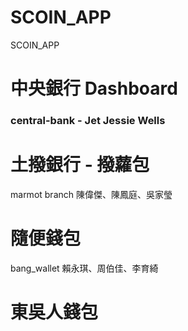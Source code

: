 # SCOIN_APP
SCOIN_APP

# 中央銀行 Dashboard
### central-bank - Jet Jessie Wells

# 土撥銀行 - 撥蘿包
marmot branch
陳偉傑、陳鳳庭、吳家瑩

# 隨便錢包
bang_wallet
賴永琪、周伯佳、李育綺

# 東吳人錢包
